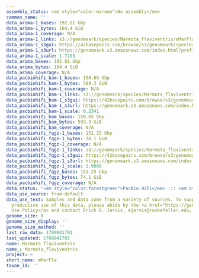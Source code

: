 ```yaml
---
assembly_status: <em style="color:maroon">No assembly</em>
common_name: ''
data_arima-1_bases: 192.81 Gbp
data_arima-1_bytes: 104.4 GiB
data_arima-1_coverage: N/A
data_arima-1_links: s3://genomeark/species/Marmota_flaviventris/mMarFla1/genomic_data/arima/<br>
data_arima-1_s3gui: https://42basepairs.com/browse/s3/genomeark/species/Marmota_flaviventris/mMarFla1/genomic_data/arima/
data_arima-1_s3url: https://genomeark.s3.amazonaws.com/index.html?prefix=species/Marmota_flaviventris/mMarFla1/genomic_data/arima/
data_arima-1_scale: 1.7203
data_arima_bases: 192.81 Gbp
data_arima_bytes: 104.4 GiB
data_arima_coverage: N/A
data_pacbiohifi_bam-1_bases: 150.65 Gbp
data_pacbiohifi_bam-1_bytes: 599.3 GiB
data_pacbiohifi_bam-1_coverage: N/A
data_pacbiohifi_bam-1_links: s3://genomeark/species/Marmota_flaviventris/mMarFla1/genomic_data/pacbio_hifi/<br>
data_pacbiohifi_bam-1_s3gui: https://42basepairs.com/browse/s3/genomeark/species/Marmota_flaviventris/mMarFla1/genomic_data/pacbio_hifi/
data_pacbiohifi_bam-1_s3url: https://genomeark.s3.amazonaws.com/index.html?prefix=species/Marmota_flaviventris/mMarFla1/genomic_data/pacbio_hifi/
data_pacbiohifi_bam-1_scale: 0.2341
data_pacbiohifi_bam_bases: 150.65 Gbp
data_pacbiohifi_bam_bytes: 599.3 GiB
data_pacbiohifi_bam_coverage: N/A
data_pacbiohifi_fqgz-1_bases: 151.25 Gbp
data_pacbiohifi_fqgz-1_bytes: 74.1 GiB
data_pacbiohifi_fqgz-1_coverage: N/A
data_pacbiohifi_fqgz-1_links: s3://genomeark/species/Marmota_flaviventris/mMarFla1/genomic_data/pacbio_hifi/<br>
data_pacbiohifi_fqgz-1_s3gui: https://42basepairs.com/browse/s3/genomeark/species/Marmota_flaviventris/mMarFla1/genomic_data/pacbio_hifi/
data_pacbiohifi_fqgz-1_s3url: https://genomeark.s3.amazonaws.com/index.html?prefix=species/Marmota_flaviventris/mMarFla1/genomic_data/pacbio_hifi/
data_pacbiohifi_fqgz-1_scale: 1.9008
data_pacbiohifi_fqgz_bases: 151.25 Gbp
data_pacbiohifi_fqgz_bytes: 74.1 GiB
data_pacbiohifi_fqgz_coverage: N/A
data_status: '<em style="color:forestgreen">PacBio HiFi</em> ::: <em style="color:forestgreen">Arima</em>'
data_use_source: from-default
data_use_text: Samples and data come from a variety of sources. To support fair and
  productive use of this data, please abide by the <a href="https://genome10k.soe.ucsc.edu/data-use-policies/">Data
  Use Policy</a> and contact Erich D. Jarvis, ejarvis@rockefeller.edu, with any questions.
genome_size: 0
genome_size_display: ''
genome_size_method: ''
last_raw_data: 1709941701
last_updated: 1709941701
name: Marmota flaviventris
name_: Marmota_flaviventris
project: ~
short_name: mMarFla
taxon_id: ''
---
```

